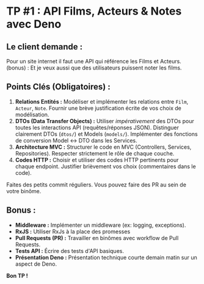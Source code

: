# TP #1 : API Films, Acteurs & Notes avec Deno

## Le client demande :

Pour un site internet il faut une API qui référence les Films et Acteurs.
(bonus) : Et je veux aussi que des utilisateurs puissent noter les films.

## Points Clés (Obligatoires) :

1.  **Relations Entités :** Modéliser et implémenter les relations entre `Film`, `Acteur`, `Note`. Fournir une brève justification écrite de vos choix de modélisation.
2.  **DTOs (Data Transfer Objects) :**  Utiliser *impérativement* des DTOs pour toutes les interactions API (requêtes/réponses JSON). Distinguer clairement DTOs (`dtos/`) et Models (`models/`). Implémenter des fonctions de conversion Model <-> DTO dans les Services.
3.  **Architecture MVC :** Structurer le code en MVC (Controllers, Services, Repositories).  Respecter strictement le rôle de chaque couche.
4.  **Codes HTTP :**  Choisir et utiliser des codes HTTP pertinents pour chaque endpoint. Justifier brièvement vos choix (commentaires dans le code).

Faites des petits commit réguliers. Vous pouvez faire des PR au sein de votre binôme.

## Bonus :

*   **Middleware :** Implémenter un middleware (ex: logging, exceptions).
*   **RxJS :** Utiliser RxJs à la place des promesses
*   **Pull Requests (PR) :** Travailler en binômes avec workflow de Pull Requests.
*   **Tests API :** Écrire des tests d'API basiques.
*   **Présentation Deno :** Présentation technique courte demain matin sur un aspect de Deno.

**Bon TP !**